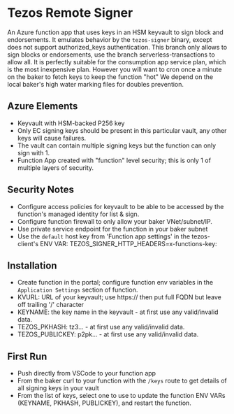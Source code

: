 # Tezos Remote Signer
An Azure function app that uses keys in an HSM keyvault to sign block and endorsements.
It emulates behavior by the `tezos-signer` binary, except does not support authorized_keys authentication.
This branch only allows to sign blocks or endorsements, use the branch serverless-transactions to allow all.
It is perfectly suitable for the consumption app service plan, which is the most inexpensive plan.
However you will want to cron once a minute on the baker to fetch keys to keep the function "hot"
We depend on the local baker's high water marking files for doubles prevention.

## Azure Elements
* Keyvault with HSM-backed P256 key
* Only EC signing keys should be present in this particular vault, any other keys will cause failures.
* The vault can contain multiple signing keys but the function can only sign with 1.
* Function App created with "function" level security; this is only 1 of multiple layers of security.

## Security Notes
* Configure access policies for keyvault to be able to be accessed by the function's managed identity for list & sign.
* Configure function firewall to only allow your baker VNet/subnet/IP.
* Use private service endpoint for the function in your baker subnet
* Use the `default` host key from 'Function app settings' in the tezos-client's ENV VAR:
TEZOS_SIGNER_HTTP_HEADERS=x-functions-key: <default host key>

## Installation
* Create function in the portal; configure function env variables in the `Application Settings` section of function.
* KVURL: URL of your keyvault; use https:// then put full FQDN but leave off trailing '/' character
* KEYNAME: the key name in the keyvault - at first use any valid/invalid data.
* TEZOS_PKHASH: tz3...  - at first use any valid/invalid data.
* TEZOS_PUBLICKEY: p2pk...  - at first use any valid/invalid data.

## First Run
* Push directly from VSCode to your function app
* From the baker curl to your function with the `/keys` route to get details of all signing keys in your vault
* From the list of keys, select one to use to update the function ENV VARs (KEYNAME, PKHASH, PUBLICKEY), and restart the function.
